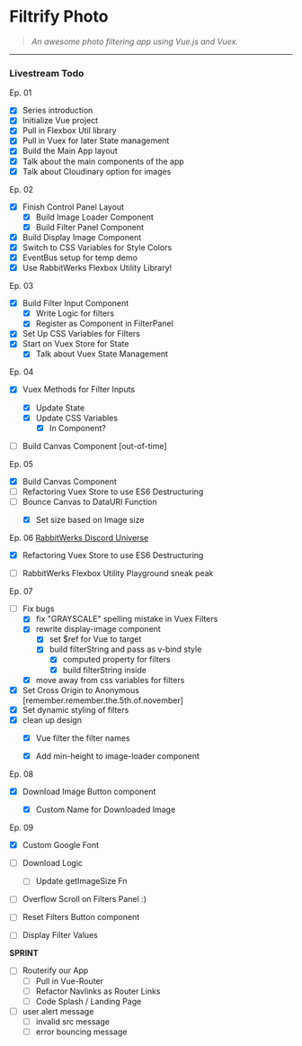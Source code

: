 # Filtrify Photo 

>_An awesome photo filtering app using Vue.js and Vuex._

---

### Livestream Todo
Ep. 01
* [x] Series introduction
* [x] Initialize Vue project
* [x] Pull in Flexbox Util library
* [x] Pull in Vuex for later State management
* [x] Build the Main App layout
* [x] Talk about the main components of the app
* [x] Talk about Cloudinary option for images

Ep. 02
* [x] Finish Control Panel Layout
  * [x] Build Image Loader Component
  * [x] Build Filter Panel Component
* [x] Build Display Image Component
* [x] Switch to CSS Variables for Style Colors
* [x] EventBus setup for temp demo
* [x] Use RabbitWerks Flexbox Utility Library!

Ep. 03
* [x] Build Filter Input Component
  * [x] Write Logic for filters 
  * [x] Register as Component in FilterPanel
* [x] Set Up CSS Variables for Filters
* [x] Start on Vuex Store for State
  * [x] Talk about Vuex State Management

Ep. 04
* [x] Vuex Methods for Filter Inputs
  * [x] Update State
  * [x] Update CSS Variables
    * [x] In Component?
* [ ] Build Canvas Component [out-of-time]



Ep. 05
* [x] Build Canvas Component
* [ ] Refactoring Vuex Store to use ES6 Destructuring
* [ ] Bounce Canvas to DataURI Function
  * [x] Set size based on Image size



Ep. 06
[RabbitWerks Discord Universe](https://discord.gg/bKVBPsq)
* [x] Refactoring Vuex Store to use ES6 Destructuring
* [ ] RabbitWerks Flexbox Utility Playground sneak peak



Ep. 07  
* [ ] Fix bugs
  * [x] fix "GRAYSCALE" spelling mistake in Vuex Filters
  * [x] rewrite display-image component
    * [x] set $ref for Vue to target
    * [x] build filterString and pass as v-bind style
      * [x] computed property for filters
      * [x] build filterString inside
  * [x] move away from css variables for filters
* [x] Set Cross Origin to Anonymous [remember.remember.the.5th.of.november]
* [x] Set dynamic styling of filters
* [x] clean up design
  * [x] Vue filter the filter names
  * [x] Add min-height to image-loader component



Ep. 08
* [x] Download Image Button component
  * [x] Custom Name for Downloaded Image


Ep. 09
* [x] Custom Google Font
* [ ] Download Logic
  * [ ] Update getImageSize Fn
* [ ] Overflow Scroll on Filters Panel :)
* [ ] Reset Filters Button component
* [ ] Display Filter Values


**SPRINT**
* [ ] Routerify our App
  * [ ] Pull in Vue-Router
  * [ ] Refactor Navlinks as Router Links
  * [ ] Code Splash / Landing Page
* [ ] user alert message
  * [ ] invalid src message
  * [ ] error bouncing message
